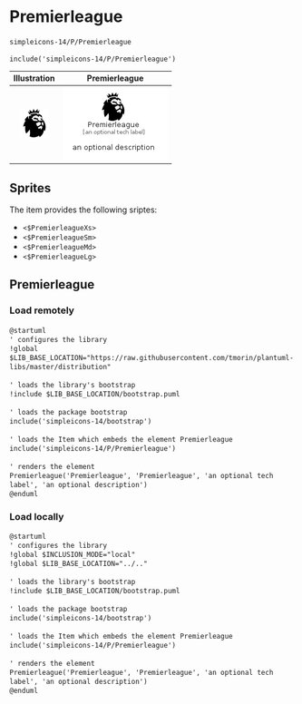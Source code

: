 # Premierleague


```text
simpleicons-14/P/Premierleague
```

```text
include('simpleicons-14/P/Premierleague')
```



| Illustration | Premierleague |
| :---: | :---: |
| ![illustration for Illustration](../../simpleicons-14/P/Premierleague.png) | ![illustration for Premierleague](../../simpleicons-14/P/Premierleague.Local.png) |



## Sprites
The item provides the following sriptes:

- `<$PremierleagueXs>`
- `<$PremierleagueSm>`
- `<$PremierleagueMd>`
- `<$PremierleagueLg>`





## Premierleague

### Load remotely
```plantuml
@startuml
' configures the library
!global $LIB_BASE_LOCATION="https://raw.githubusercontent.com/tmorin/plantuml-libs/master/distribution"

' loads the library's bootstrap
!include $LIB_BASE_LOCATION/bootstrap.puml

' loads the package bootstrap
include('simpleicons-14/bootstrap')

' loads the Item which embeds the element Premierleague
include('simpleicons-14/P/Premierleague')

' renders the element
Premierleague('Premierleague', 'Premierleague', 'an optional tech label', 'an optional description')
@enduml
```

### Load locally
```plantuml
@startuml
' configures the library
!global $INCLUSION_MODE="local"
!global $LIB_BASE_LOCATION="../.."

' loads the library's bootstrap
!include $LIB_BASE_LOCATION/bootstrap.puml

' loads the package bootstrap
include('simpleicons-14/bootstrap')

' loads the Item which embeds the element Premierleague
include('simpleicons-14/P/Premierleague')

' renders the element
Premierleague('Premierleague', 'Premierleague', 'an optional tech label', 'an optional description')
@enduml
```

